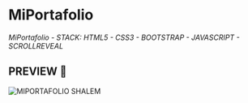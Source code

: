 # MiPortafolio

_MiPortafolio - STACK: HTML5 - CSS3 - BOOTSTRAP - JAVASCRIPT - SCROLLREVEAL_

## PREVIEW 🚀

![MIPORTAFOLIO SHALEM](https://i.imgur.com/jGYrXq6.png)
